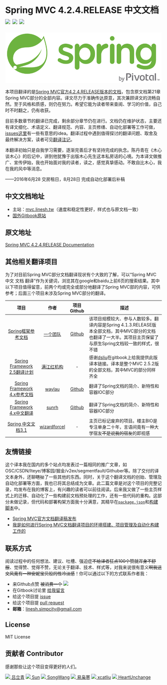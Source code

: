 # Spring MVC 4.2.4.RELEASE 中文文档 [![][Badges: Travis CI]][Links: Travis CI] [![][Badges: Github Issues Open]][Links: Github Issues Open] [![][Badges: Github Issues Closed]][Links: Github Issues Closed]

![Spring Logo](./spring-logo.png)

本项目翻译的是[Spring MVC官方4.2.4.RELEASE版本的文档][Origin documentation]，包含原文档第21章Spring MVC部分的全部内容。译文尽力于准确传达原意，其次兼顾译文的流畅自然。至于风格和质感，则仍在努力。希望它能为读者带来查阅、学习的价值，自己时不时翻之，仍有收获。

目前多数章节的翻译已完成，剩余部分章节仍在进行。文档仍在维护状态，主要还有译文细化、术语定义、翻译规范、内容、主页修缮、自动化部署等工作可做，[issues这里][Issues link]有一些有意思的idea。翻译过程中遇到值得探讨的翻译问题、取舍及最终解决方案，读者可见[翻译注记](NOTES.md)。

本翻译初始只是自我学习需要，逐渐完善后才有坚持完成的执念。陈丹青在《木心谈木心》的后记中，讲到他犹豫于出版木心先生这本私房话的心境。为本译文做推广、宣传伊始，我也开始面对我的读者，读之，感觉真挚感动。不敢自比木心，我在我的风中等消息。

——2016年6月28 交房租日，8月28日 完成自动化部署后补稿

## 中文文档地址

* 主站：[mvc.linesh.tw](http://mvc.linesh.tw)（速度和稳定性更好，样式也与原文档一致）
* [国外Gitbook原站](https://linesh.gitbooks.io/spring-mvc-documentation-linesh-translation/content/)

## 原文地址

[Spring MVC 4.2.4.RELEASE Documentation][Origin documentation]

## 其他相关翻译项目

为了对目前Spring MVC部分文档翻译现状有个大致的了解，可以“Spring MVC 中文 文档 翻译”作为关键词，浏览其在google和baidu上前6页的搜索结果。其中以下项目值得留意，前两个均或完全或部分地翻译了Spring MVC部的内容，可供参考；后面三个项目未涉及Spring MVC部分的翻译。

| 项目 | 作者 | 项目Github | 描述 |
| :---: | :---: | :---: | --- |
| [Spring框架参考文档](http://spring.cndocs.ml) | [一个团队](http://blog.csdn.net/isea533/article/details/50450289) | [Github](http://git.oschina.net/free/spring-framework-reference) | 该项目规模较大、参与人数较多。翻译内容是Spring 4.1.3.RELEASE版本全部文档，其中MVC部分的文档也翻译了一大半。其项目主页保留了与原生Spring文档较一致的样式，很不错 |
| [Spring Framework 2.5翻译计划](http://shouce.jb51.net/spring/) | [满江红机构](http://javasalatu.iteye.com/blog/1212618) | - | 感谢[dsliu]()在gitbook上给我提供此版译本链接。译本是整个MVC 2.5.2版的全部文档，其中MVC的部分同样齐全 |
| [Spring Framework 4.x参考文档](https://waylau.gitbooks.io/spring-framework-4-reference/content/) | [waylau](https://github.com/waylau) | [Github](https://github.com/waylau/spring-framework-4-reference) | 翻译了Spring文档的简介、新特性和容器IOC部分 |
| [Spring Framework 4.x中文翻译](https://sunrh.gitbooks.io/spring4-reference-chinese/content/) | [sunrh](https://github.com/sunrh) | [Github](https://github.com/sunrh/spring-reference-chinese) | 翻译了Spring文档的简介、新特性和容器IOC部分 |
| [Spring 中文文档3.1](https://wizardforcel.gitbooks.io/spring-doc-3x/content/) | [wizardforcel](https://github.com/wizardforcel) | - | 主页已标记废弃的项目。楼主BIO是专注单身二十年，言语间竟有一种大学宿友~~不是说我的宿友~~的即视感 |

## 友情链接

这个译本我在国内的多个站点均发表过一篇相同的推广文章，如OSC/CSDN/Iteye/博客园/掘金/v2ex/segmentfault/Githuber等。除了交付的译文本身外，还聊~~瞎扯~~了一些其他的东西。同时，关于这个翻译文档的创始、管理及自动化部署等方面，我也已将其总结成为文章。此二篇文章是对这个项目的完整记录，均发布在我的博客上，有兴趣的读者可以前往阅读。后来我又做了一些主页样式上的迁移、自动化了一些构建前文档预处理的工作，还有一些代码的重构。这部分未做记录，但代码和部署构架方面我十分满意，其精华在[`package.json`](https://github.com/linesh-simplicity/translation-spring-mvc-4-documentation/blob/master/package.json)和[构建脚本](https://github.com/linesh-simplicity/translation-spring-mvc-4-documentation/tree/master/build)中。

* [Spring MVC官方文档翻译稿发布](http://blog.linesh.tw/#/posts/2016-06-23-spring-mvc-documentation-reference)
* [我是如何进行Spring MVC文档翻译项目的环境搭建、项目管理及自动化构建工作的](http://blog.linesh.tw/#/posts/2016-06-26-auto-deploy-translation-to-production-using-jenkins-and-qiniu)

## 联系方式

阅读过程中的任何想法、建议、吐槽、强迫症~~不给译者狂点100个赞就浑身不舒服~~、觉得赞、觉得不赞，无论关于翻译、技术、样式等，对我来说很有意义~~啊我这文风竟有一种安妮宝贝般的性冷淡感~~！你可以通过以下的方式联系作者我：

* 来Github点赞 ~~被消费一个~~ [![][Badges: Github Stars]][Links: Github Stars]
* 在Gitbook讨论里 [给我留言](https://www.gitbook.com/book/linesh/spring-mvc-documentation-linesh-translation/discussions)
* 给这个项目提 [issue][Badges: Github Issues Open]
* 给这个项目提 [pull request](https://github.com/linesh-simplicity/translation-spring-mvc-4-documentation/pulls)
* **邮箱**：linesh.simpcity@gmail.com

## License

MIT License

## 贡献者 Contributor

感谢那些让这个项目变得更好的人们。

![](https://avatars0.githubusercontent.com/u/4997466?v=3&s=20)[ 吕立青](https://github.com/JimmyLv)
![](https://avatars0.githubusercontent.com/u/2171071?v=3&s=20)[ Sun](https://github.com/yaming116)
![](https://avatars0.githubusercontent.com/u/7877752?v=3&s=20)[ SongWang](https://github.com/aCoder2013)
![](https://avatars3.githubusercontent.com/u/1506425?v=3&s=20)[ 易枭寒](https://github.com/Yixiaohan)
![](https://avatars1.githubusercontent.com/u/5453359?v=3&s=20)[ xcatliu](https://github.com/xcatliu)
![](https://avatars3.githubusercontent.com/u/8402502?v=3&s=20)[ HeartUnchange](https://github.com/HeartUnchange)



[Issues link]: https://github.com/linesh-simplicity/gitbook-translation-spring-mvc-documentation/issues
[Origin documentation]: http://docs.spring.io/spring-framework/docs/4.2.4.RELEASE/spring-framework-reference/html/mvc.html
[Badges: Travis CI]: https://img.shields.io/travis/linesh-simplicity/translation-spring-mvc-4-documentation.svg?maxAge=2592000
[Links: Travis CI]: https://travis-ci.org/linesh-simplicity/translation-spring-mvc-4-documentation
[Badges: Github Issues Open]: https://img.shields.io/github/issues/linesh-simplicity/translation-spring-mvc-4-documentation.svg?maxAge=2592000
[Links: Github Issues Open]: https://github.com/linesh-simplicity/translation-spring-mvc-4-documentation/issues#boards?notFullScreen=false&repos=50039903&showClosed=false
[Badges: Github Issues Closed]: https://img.shields.io/github/issues-closed/linesh-simplicity/translation-spring-mvc-4-documentation.svg?maxAge=2592000
[Links: Github Issues Closed]: https://github.com/linesh-simplicity/translation-spring-mvc-4-documentation/issues?q=is%3Aissue+is%3Aclosed
[Badges: Github Stars]: https://img.shields.io/github/stars/linesh-simplicity/translation-spring-mvc-4-documentation.svg?style=social&label=Star&maxAge=2592000
[Links: Github Stars]: https://github.com/linesh-simplicity/translation-spring-mvc-4-documentation
